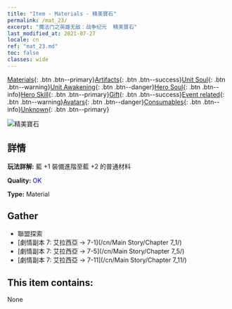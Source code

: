 ```yaml
---
title: "Item - Materials - 精美寶石"
permalink: /mat_23/
excerpt: "魔法门之英雄无敌：战争纪元  精美寶石"
last_modified_at: 2021-07-27
locale: cn
ref: "mat_23.md"
toc: false
classes: wide
---
```

 [Materials](/ItemsCN/){: .btn .btn--primary}[Artifacts](/ItemsCN/Artifacts/){: .btn .btn--success}[Unit Soul](/ItemsCN/UnitSoul/){: .btn .btn--warning}[Unit Awakening](/ItemsCN/UnitAwakening/){: .btn .btn--danger}[Hero Soul](/ItemsCN/HeroSoul/){: .btn .btn--info}[Hero Skill](/ItemsCN/HeroSkill/){: .btn .btn--primary}[Gift](/ItemsCN/Gift/){: .btn .btn--success}[Event related](/ItemsCN/Events/){: .btn .btn--warning}[Avatars](/ItemsCN/Avatars/){: .btn .btn--danger}[Consumables](/ItemsCN/Consumables/){: .btn .btn--info}[Unknown](/ItemsCN/Unknown/){: .btn .btn--primary}

 ![精美寶石](/images/t/i_cailiao_baoshi1.png)

## 詳情
 **玩法詳解:** 藍 +1 裝備進階至藍 +2 的普通材料

 **Quality:** <span style="color: #0000CD">OK</span>

 **Type:** Material

## Gather

*    聯盟探索 
*    [劇情副本 7: 艾拉西亞 -> 7-1](/cn/Main Story/Chapter 7_1/) 
*    [劇情副本 7: 艾拉西亞 -> 7-5](/cn/Main Story/Chapter 7_5/) 
*    [劇情副本 7: 艾拉西亞 -> 7-11](/cn/Main Story/Chapter 7_11/) 

## This item contains:

  None

